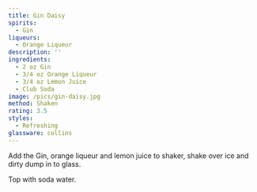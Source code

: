 ```yaml
---
title: Gin Daisy
spirits:
  - Gin
liqueurs:
  - Orange Liqueur
description: ''
ingredients:
  - 2 oz Gin
  - 3/4 oz Orange Liqueur
  - 3/4 oz Lemon Juice
  - Club Soda
image: /pics/gin-daisy.jpg
method: Shaken
rating: 3.5
styles:
  - Refreshing
glassware: collins
---
```


Add the Gin, orange liqueur and lemon juice to shaker, shake over ice and dirty dump in to glass. 

Top with soda water.